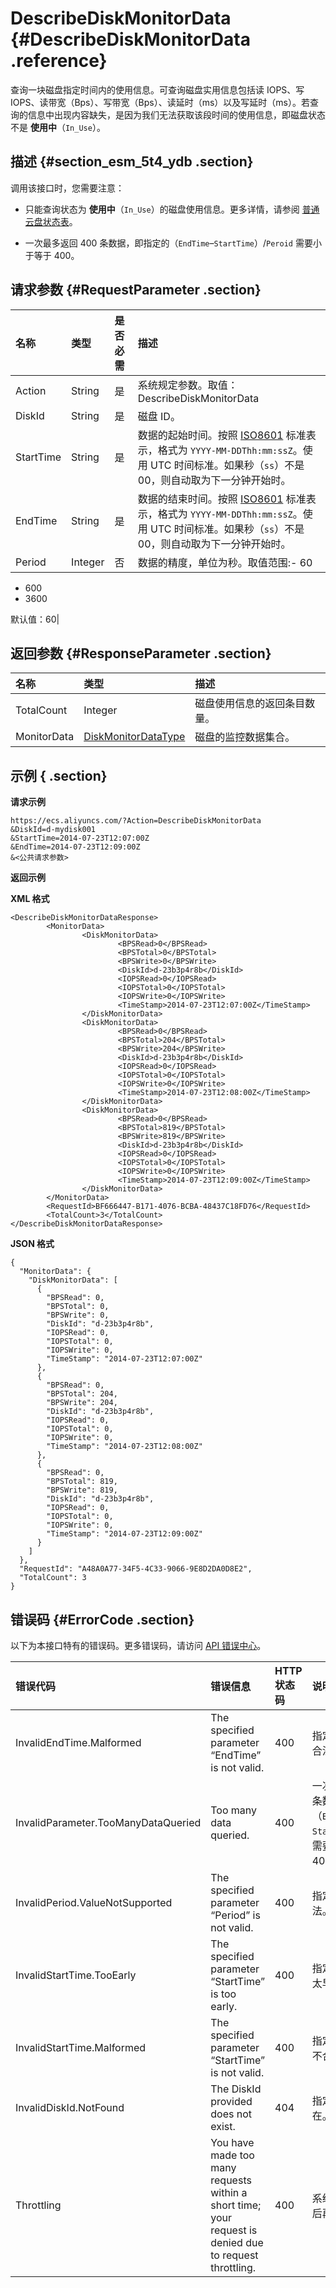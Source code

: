 # DescribeDiskMonitorData {#DescribeDiskMonitorData .reference}

查询一块磁盘指定时间内的使用信息。可查询磁盘实用信息包括读 IOPS、写 IOPS、读带宽（Bps）、写带宽（Bps）、读延时（ms）以及写延时（ms）。若查询的信息中出现内容缺失，是因为我们无法获取该段时间的使用信息，即磁盘状态不是 **使用中**（`In_Use`）。

## 描述 {#section_esm_5t4_ydb .section}

调用该接口时，您需要注意：

-   只能查询状态为 **使用中**（`In_Use`）的磁盘使用信息。更多详情，请参阅 [普通云盘状态表](cn.zh-CN/API参考/附录/普通云盘状态表.md#)。

-   一次最多返回 400 条数据，即指定的（`EndTime`–`StartTime`）/`Peroid` 需要小于等于 400。


## 请求参数 {#RequestParameter .section}

|名称|类型|是否必需|描述|
|:-|:-|:---|:-|
|Action|String|是|系统规定参数。取值：DescribeDiskMonitorData|
|DiskId|String|是|磁盘 ID。|
|StartTime|String|是|数据的起始时间。按照 [ISO8601](cn.zh-CN/API参考/附录/时间格式.md#) 标准表示，格式为 `YYYY-MM-DDThh:mm:ssZ`。使用 UTC 时间标准。如果秒（`ss`）不是 00，则自动取为下一分钟开始时。|
|EndTime|String|是|数据的结束时间。按照 [ISO8601](cn.zh-CN/API参考/附录/时间格式.md#) 标准表示，格式为 `YYYY-MM-DDThh:mm:ssZ`。使用 UTC 时间标准。如果秒（`ss`）不是 00，则自动取为下一分钟开始时。|
|Period|Integer|否|数据的精度，单位为秒。取值范围:-   60
-   600
-   3600

默认值：60|

## 返回参数 {#ResponseParameter .section}

|名称|类型|描述|
|:-|:-|:-|
|TotalCount|Integer|磁盘使用信息的返回条目数量。|
|MonitorData|[DiskMonitorDataType](cn.zh-CN/API参考/数据类型/DiskMonitorDataType.md#)|磁盘的监控数据集合。|

## 示例 { .section}

**请求示例** 

```
https://ecs.aliyuncs.com/?Action=DescribeDiskMonitorData
&DiskId=d-mydisk001
&StartTime=2014-07-23T12:07:00Z
&EndTime=2014-07-23T12:09:00Z
&<公共请求参数>
```

**返回示例** 

**XML 格式**

```
<DescribeDiskMonitorDataResponse>
        <MonitorData>
                <DiskMonitorData>
                        <BPSRead>0</BPSRead>
                        <BPSTotal>0</BPSTotal>
                        <BPSWrite>0</BPSWrite>
                        <DiskId>d-23b3p4r8b</DiskId>
                        <IOPSRead>0</IOPSRead>
                        <IOPSTotal>0</IOPSTotal>
                        <IOPSWrite>0</IOPSWrite>
                        <TimeStamp>2014-07-23T12:07:00Z</TimeStamp>
                </DiskMonitorData>
                <DiskMonitorData>
                        <BPSRead>0</BPSRead>
                        <BPSTotal>204</BPSTotal>
                        <BPSWrite>204</BPSWrite>
                        <DiskId>d-23b3p4r8b</DiskId>
                        <IOPSRead>0</IOPSRead>
                        <IOPSTotal>0</IOPSTotal>
                        <IOPSWrite>0</IOPSWrite>
                        <TimeStamp>2014-07-23T12:08:00Z</TimeStamp>
                </DiskMonitorData>
                <DiskMonitorData>
                        <BPSRead>0</BPSRead>
                        <BPSTotal>819</BPSTotal>
                        <BPSWrite>819</BPSWrite>
                        <DiskId>d-23b3p4r8b</DiskId>
                        <IOPSRead>0</IOPSRead>
                        <IOPSTotal>0</IOPSTotal>
                        <IOPSWrite>0</IOPSWrite>
                        <TimeStamp>2014-07-23T12:09:00Z</TimeStamp>
                </DiskMonitorData>
        </MonitorData>
        <RequestId>BF666447-B171-4076-BCBA-48437C18FD76</RequestId>
        <TotalCount>3</TotalCount>
</DescribeDiskMonitorDataResponse>
```

 **JSON 格式** 

```
{
  "MonitorData": {
    "DiskMonitorData": [
      {
        "BPSRead": 0,
        "BPSTotal": 0,
        "BPSWrite": 0,
        "DiskId": "d-23b3p4r8b",
        "IOPSRead": 0,
        "IOPSTotal": 0,
        "IOPSWrite": 0,
        "TimeStamp": "2014-07-23T12:07:00Z"
      },
      {
        "BPSRead": 0,
        "BPSTotal": 204,
        "BPSWrite": 204,
        "DiskId": "d-23b3p4r8b",
        "IOPSRead": 0,
        "IOPSTotal": 0,
        "IOPSWrite": 0,
        "TimeStamp": "2014-07-23T12:08:00Z"
      },
      {
        "BPSRead": 0,
        "BPSTotal": 819,
        "BPSWrite": 819,
        "DiskId": "d-23b3p4r8b",
        "IOPSRead": 0,
        "IOPSTotal": 0,
        "IOPSWrite": 0,
        "TimeStamp": "2014-07-23T12:09:00Z"
      }
    ]
  }, 
  "RequestId": "A48A0A77-34F5-4C33-9066-9E8D2DA0D8E2",
  "TotalCount": 3
}
```

## 错误码 {#ErrorCode .section}

以下为本接口特有的错误码。更多错误码，请访问 [API 错误中心](https://error-center.aliyun.com/status/product/Ecs)。

|错误代码|错误信息|HTTP 状态码|说明|
|:---|:---|:-------|:-|
|InvalidEndTime.Malformed|The specified parameter “EndTime” is not valid.|400|指定的 `EndTime` 不合法。|
|InvalidParameter.TooManyDataQueried|Too many data queried.|400|一次最多返回 400 条数据，即指定的（`EndTime`–`StartTime`）/`Peroid`需要小于等于 400。|
|InvalidPeriod.ValueNotSupported|The specified parameter “Period” is not valid.|400|指定的 `Period` 不合法。|
|InvalidStartTime.TooEarly|The specified parameter “StartTime” is too early.|400|指定的 `StartTime` 太早。|
|InvalidStartTime.Malformed|The specified parameter “StartTime” is not valid.|400|指定的 `StartTime` 不合法。|
|InvalidDiskId.NotFound|The DiskId provided does not exist.|404|指定的 `DiskId` 不存在。|
|Throttling|You have made too many requests within a short time; your request is denied due to request throttling.|400|系统流控期间，请稍后再试。|

